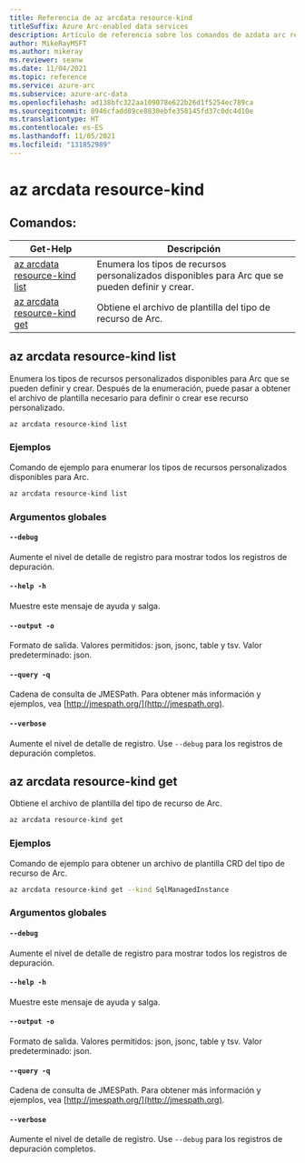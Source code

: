 ```yaml
---
title: Referencia de az arcdata resource-kind
titleSuffix: Azure Arc-enabled data services
description: Artículo de referencia sobre los comandos de azdata arc resource-kind.
author: MikeRayMSFT
ms.author: mikeray
ms.reviewer: seanw
ms.date: 11/04/2021
ms.topic: reference
ms.service: azure-arc
ms.subservice: azure-arc-data
ms.openlocfilehash: ad138bfc322aa109078e622b26d1f5254ec789ca
ms.sourcegitcommit: 8946cfadd89ce8830ebfe358145fd37c0dc4d10e
ms.translationtype: HT
ms.contentlocale: es-ES
ms.lasthandoff: 11/05/2021
ms.locfileid: "131852989"
---
```

# <a name="az-arcdata-resource-kind"></a>az arcdata resource-kind
## <a name="commands"></a>Comandos:
| Get-Help | Descripción|
| --- | --- |
[az arcdata resource-kind list](#az-arcdata-resource-kind-list) | Enumera los tipos de recursos personalizados disponibles para Arc que se pueden definir y crear.
[az arcdata resource-kind get](#az-arcdata-resource-kind-get) | Obtiene el archivo de plantilla del tipo de recurso de Arc.
## <a name="az-arcdata-resource-kind-list"></a>az arcdata resource-kind list
Enumera los tipos de recursos personalizados disponibles para Arc que se pueden definir y crear. Después de la enumeración, puede pasar a obtener el archivo de plantilla necesario para definir o crear ese recurso personalizado.
```bash
az arcdata resource-kind list 
```
### <a name="examples"></a>Ejemplos
Comando de ejemplo para enumerar los tipos de recursos personalizados disponibles para Arc.
```bash
az arcdata resource-kind list
```
### <a name="global-arguments"></a>Argumentos globales
#### `--debug`
Aumente el nivel de detalle de registro para mostrar todos los registros de depuración.
#### `--help -h`
Muestre este mensaje de ayuda y salga.
#### `--output -o`
Formato de salida.  Valores permitidos: json, jsonc, table y tsv.  Valor predeterminado: json.
#### `--query -q`
Cadena de consulta de JMESPath. Para obtener más información y ejemplos, vea [http://jmespath.org/](http://jmespath.org).
#### `--verbose`
Aumente el nivel de detalle de registro. Use `--debug` para los registros de depuración completos.
## <a name="az-arcdata-resource-kind-get"></a>az arcdata resource-kind get
Obtiene el archivo de plantilla del tipo de recurso de Arc.
```bash
az arcdata resource-kind get 
```
### <a name="examples"></a>Ejemplos
Comando de ejemplo para obtener un archivo de plantilla CRD del tipo de recurso de Arc.
```bash
az arcdata resource-kind get --kind SqlManagedInstance
```
### <a name="global-arguments"></a>Argumentos globales
#### `--debug`
Aumente el nivel de detalle de registro para mostrar todos los registros de depuración.
#### `--help -h`
Muestre este mensaje de ayuda y salga.
#### `--output -o`
Formato de salida.  Valores permitidos: json, jsonc, table y tsv.  Valor predeterminado: json.
#### `--query -q`
Cadena de consulta de JMESPath. Para obtener más información y ejemplos, vea [http://jmespath.org/](http://jmespath.org).
#### `--verbose`
Aumente el nivel de detalle de registro. Use `--debug` para los registros de depuración completos.
